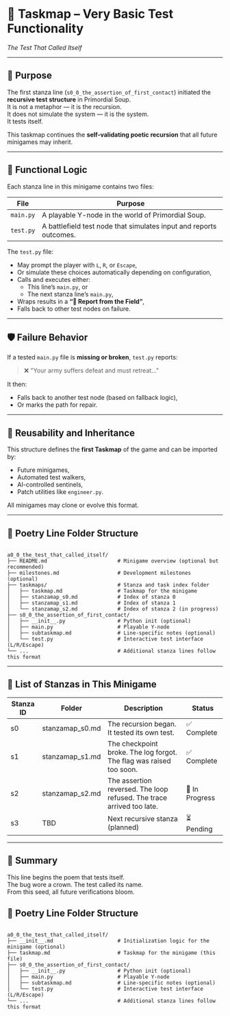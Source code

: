 <!-- Save to: a0_0_the_test_that_called_itself/taskmap.md -->

# 🧩 Taskmap – Very Basic Test Functionality  
*The Test That Called Itself*

---

## 📜 Purpose

The first stanza line (`s0_0_the_assertion_of_first_contact`) initiated the **recursive test structure** in Primordial Soup.  
It is not a metaphor — it is the recursion.  
It does not simulate the system — it is the system.  
It tests itself.

This taskmap continues the **self-validating poetic recursion** that all future minigames may inherit.

---

## 🧠 Functional Logic

Each stanza line in this minigame contains two files:

| File | Purpose |
|------|---------|
| `main.py` | A playable Y-node in the world of Primordial Soup. |
| `test.py` | A battlefield test node that simulates input and reports outcomes. |

The `test.py` file:
- May prompt the player with `L`, `R`, or `Escape`,
- Or simulate these choices automatically depending on configuration,
- Calls and executes either:
  - This line’s `main.py`, or
  - The next stanza line’s `main.py`,
- Wraps results in a **“📜 Report from the Field”**,
- Falls back to other test nodes on failure.

---

## 🛡️ Failure Behavior

If a tested `main.py` file is **missing or broken**, `test.py` reports:

> ❌ "Your army suffers defeat and must retreat..."

It then:
- Falls back to another test node (based on fallback logic),
- Or marks the path for repair.

---

## 🔁 Reusability and Inheritance

This structure defines the **first Taskmap** of the game and can be imported by:
- Future minigames,
- Automated test walkers,
- AI-controlled sentinels,
- Patch utilities like `engineer.py`.

All minigames may clone or evolve this format.

---

## 📂 Poetry Line Folder Structure

```plaintext

a0_0_the_test_that_called_itself/  
├── README.md                       # Minigame overview (optional but recommended)  
├── milestones.md                   # Development milestones (optional)  
├── taskmaps/                       # Stanza and task index folder  
│   ├── taskmap.md                  # Taskmap for the minigame  
│   ├── stanzamap_s0.md             # Index of stanza 0  
│   ├── stanzamap_s1.md             # Index of stanza 1  
│   └── stanzamap_s2.md             # Index of stanza 2 (in progress)  
├── s0_0_the_assertion_of_first_contact/  
│   ├── __init__.py                 # Python init (optional)  
│   ├── main.py                     # Playable Y-node  
│   ├── subtaskmap.md               # Line-specific notes (optional)  
│   └── test.py                     # Interactive test interface (L/R/Escape)  
└── ...                             # Additional stanza lines follow this format  

```

---

## 📖 List of Stanzas in This Minigame

| Stanza ID | Folder           | Description                                                           | Status          |
|-----------|------------------|-----------------------------------------------------------------------|-----------------|
| s0        | stanzamap_s0.md  | The recursion began. It tested its own test.                          | ✅ Complete     |
| s1        | stanzamap_s1.md  | The checkpoint broke. The log forgot. The flag was raised too soon.   | ✅ Complete     |
| s2        | stanzamap_s2.md  | The assertion reversed. The loop refused. The trace arrived too late. | 🧪 In Progress  |
| s3        | TBD              | Next recursive stanza (planned)                                       | ⏳ Pending      |

---

## 🧬 Summary

This line begins the poem that tests itself.  
The bug wore a crown. The test called its name.  
From this seed, all future verifications bloom.

## 📂 Poetry Line Folder Structure

```plaintext

a0_0_the_test_that_called_itself/  
├── __init__.md                     # Initialization logic for the minigame (optional)  
├── taskmap.md                      # Taskmap for the minigame (this file)  
├── s0_0_the_assertion_of_first_contact/  
│   ├── __init__.py                 # Python init (optional)  
│   ├── main.py                     # Playable Y-node  
│   ├── subtaskmap.md               # Line-specific notes (optional)  
│   └── test.py                     # Interactive test interface (L/R/Escape)  
└── ...                             # Additional stanza lines follow this format  

```
